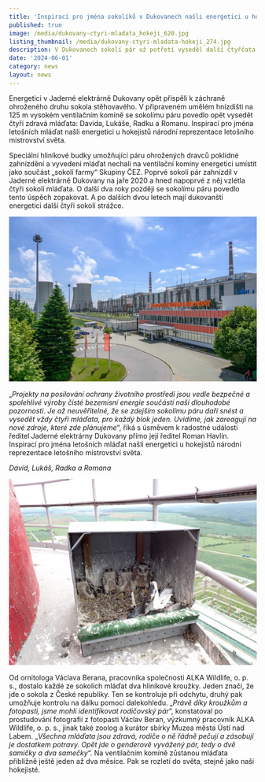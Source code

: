 ```yaml
---
title: 'Inspirací pro jména sokolíků v Dukovanech našli energetici u hokejistů '
published: true
image: /media/dukovany-ctyri-mladata_hokeji_620.jpg
listing_thumbnail: /media/dukovany-ctyri-mladata-hokeji_274.jpg
description: V Dukovanech sokolí pár už potřetí vyseděl další čtyřčata.
date: '2024-06-01'
category: news
layout: news
---
```

Energetici v Jaderné elektrárně Dukovany opět přispěli k záchraně ohroženého druhu sokola stěhovavého. V připraveném umělém hnízdišti na 125 m vysokém ventilačním komíně se sokolímu páru povedlo opět vysedět čtyři zdravá mláďata: Davida, Lukáše, Radku a Romanu. Inspirací pro jména letošních mláďat našli energetici u hokejistů národní reprezentace letošního mistrovství světa.

Speciální hliníkové budky umožňující páru ohrožených dravců poklidné zahnízdění a vyvedení mláďat nechali na ventilační komíny energetici umístit jako součást „sokolí farmy“ Skupiny ČEZ. Poprvé sokolí pár zahnízdil v Jaderné elektrárně Dukovany na jaře 2020 a hned napoprvé z něj vzlétla čtyři sokolí mláďata. O další dva roky později se sokolímu páru povedlo tento úspěch zopakovat. A po dalších dvou letech mají dukovanští energetici další čtyři sokolí strážce.

![](/media/ventilacni-komin-je-dukovany.jpg)

„_Projekty na posilování ochrany životního prostředí jsou vedle bezpečné a spolehlivé výroby čisté bezemisní energie součástí naší dlouhodobé pozornosti. Je až neuvěřitelné, že se zdejším sokolímu páru daří snést a vysedět vždy čtyři mláďata, pro každý blok jeden. Uvidíme, jak zareagují na nové zdroje, které zde plánujeme_“, říká s úsměvem k radostné události ředitel Jaderné elektrárny Dukovany přímo její ředitel Roman Havlín. Inspirací pro jména letošních mláďat našli energetici u hokejistů národní reprezentace letošního mistrovství světa.

_David, Lukáš, Radka a Romana_

![](/media/sokoli_ctyrcata_david_lukas_radka_romana.jpg)





Od ornitologa Václava Berana, pracovníka společnosti ALKA Wildlife, o. p. s., dostalo každé ze sokolích mláďat dva hliníkové kroužky. Jeden značí, že jde o sokola z České republiky. Ten se kontroluje při odchytu, druhý pak umožňuje kontrolu na dálku pomocí dalekohledu. „_Právě díky kroužkům a fotopasti, jsme mohli identifikovat rodičovský pár_“, konstatoval po prostudování fotografií z fotopasti Václav Beran, výzkumný pracovník ALKA Wildlife, o. p. s., jinak také zoolog a kurátor sbírky Muzea města Ústí nad Labem. „_Všechna mláďata jsou zdravá, rodiče o ně řádně pečují a zásobují je dostatkem potravy. Opět jde o genderově vyvážený pár, tedy o dvě samičky a dva samečky_“. Na ventilačním komíně zůstanou mláďata přibližně ještě jeden až dva měsíce. Pak se rozletí do světa, stejně jako naši hokejisté.
